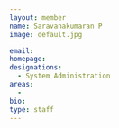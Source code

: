 ```yaml
---
layout: member
name: Saravanakumaran P
image: default.jpg

email: 
homepage: 
designations: 
  - System Administration
areas:
  - 
bio: 
type: staff
---
```

